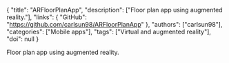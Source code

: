 {
  "title": "ARFloorPlanApp",
  "description": ["Floor plan app using augmented reality."],
  "links": {
    "GitHub": "https://github.com/carlsun98/ARFloorPlanApp"
  },
  "authors": ["carlsun98"],
  "categories": ["Mobile apps"],
  "tags": ["Virtual and augmented reality"],
  "doi": null
}

<!-- Generated by csv2md.R – do not edit by hand -->

Floor plan app using augmented reality.